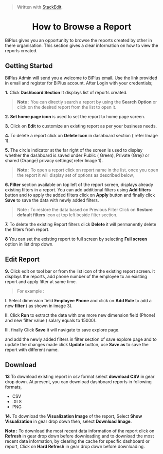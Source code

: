 
> Written with [StackEdit](https://stackedit.io/).

<center><h1>How to Browse a Report</h1></center>

BiPlus gives you an opportunity to browse the reports created by other in there organisation. This section gives a clear information on how to view the reports created.

## Getting Started

BiPlus Admin will send you a welcome to BiPlus email. Use the link provided in email and register for BiPlus account. After Login with your credentials;

**1.** Click  **Dashboard Section** It displays list of  reports created. 

> **Note :** You can directly search a report by using the **Search Option** or click on the desired report from the list to open it.

**2. Set home page icon** is used to set the report to home page screen.

**3.**  Click on  **Edit** to customize an existing report as per your business needs.

**4.** To delete a report click on **Delete Icon**  in dashboard section ( refer Image 1).

**5.**  The circle indicator at the far right of the screen is used to display whether the dashboard is saved under Public ( Green), Private (Grey) or shared (Orange) privacy settings( refer Image 1).

> **Note :** To open a  report click on report name in the list. once you open the report it will display set of options as described below,

**6. Filter** section available on top left of the report screen, displays already existing filters in a report. You can add additional filters using **Add filters** button and to apply the added filters click on **Apply** button and finally click **Save** to save the data with newly added filters.

> Note : To restore the data based on Previous Filter Click on  **Restore default filters** Icon at top left beside filter section.

**7.** To delete the existing Report filters click **Delete** it will permanently delete the filters from report.

**8** You can set the existing report to full screen by selecting **Full screen** option in list drop down.

## Edit Report

 **9.** Click edit on tool bar or from the list icon of the existing report screen. it displays the reports,  add phone number of the employee to an existing report and apply filter at same time.

> For example :
 
I. Select dimension field **Employee Phone** and click on **Add Rule** to add a new **filter** ( as shown in image 3). 

II. Click **Run** to extract the data with one more new dimension field (Phone) and new filter value ( salary equals to 15000). 

III. finally Click **Save** it will navigate to save explore page.

 and add the newly added filters in filter section of save explore page and to update the changes made click **Update** button, use **Save as** to save the report with different name.


## Download
**13** To download existing report in csv format select **download CSV** in gear drop down.
 At present, you can download dashboard reports in following formats,
 - CSV
 - .XLS
-  PNG

**14.**  To download the **Visualization Image** of the report,  Select **Show Visualization** in gear drop down then, select  **Download Image.**

**Note :** To download the most recent data information of the report click on **Refresh** in gear drop down before downloading and to download the most recent data information, by clearing the cache for specific dashboard or report, Click on **Hard Refresh** in gear drop down before downloading. 









<!--stackedit_data:
eyJoaXN0b3J5IjpbLTIwMDQwMjM1MTMsODgxNDkzOTksLTczMj
E2NjA2MywtMTAwNDE2NTAzNSwtNjU3NzE3NjQ5LC0xMzI2MTQ2
Nzk1LC0xODk5MTc4Mjk4LC0xODE3NzUwNDMwLC00MTk0NzI0Ny
wtMTU1Mjc4Mjc2NywxNjgxNzM1ODc4LC0xNjE4MDk3NzMwLC0y
MDMyMDExNjE5LC0xMjMyNDI1MjczLDE3MDUzMDQxOTAsLTEyNT
A5NzM1NTIsMjA3OTQ3NzQyMiwtODkzMTUxNzY3LC0xOTcxMjE4
MzA0LC04Nzc2NTc2MzhdfQ==
-->
